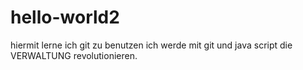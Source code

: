 # hello-world2
hiermit lerne ich git zu benutzen
ich werde mit git und java script die VERWALTUNG revolutionieren.
